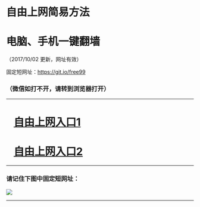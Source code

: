 ﻿# 自由上网简易方法

# 电脑、手机一键翻墙

（2017/10/02 更新，网址有效）

固定短网址：https://git.io/free99

### （微信如打不开，请转到浏览器打开）


***





# &nbsp;&nbsp; <a href="http://ft2123014382.fwtz-zhenx1001.xyz/fwqtz01.html?t=100200127834 " target="_blank">自由上网入口1</a>
# &nbsp;&nbsp; <a href="http://ft2081715033.fw-tzzhen1002.xyz/fwqtz02.html?t=10020011870 " target="_blank">自由上网入口2</a>
***

### 请记住下图中固定短网址：

<img src="https://s3-us-west-2.amazonaws.com/fwq-1001/yjfq-20170905okok.png" /> 


***

